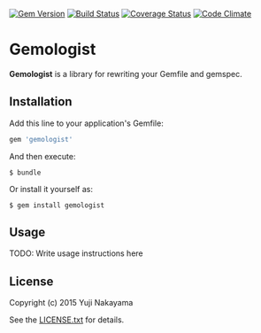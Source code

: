 [![Gem Version](https://badge.fury.io/rb/gemologist.svg)](http://badge.fury.io/rb/gemologist)
[![Build Status](https://travis-ci.org/yujinakayama/gemologist.svg?branch=master&style=flat)](https://travis-ci.org/yujinakayama/gemologist)
[![Coverage Status](https://coveralls.io/repos/yujinakayama/gemologist/badge.svg?branch=master&service=github)](https://coveralls.io/github/yujinakayama/gemologist?branch=master)
[![Code Climate](https://codeclimate.com/github/yujinakayama/gemologist/badges/gpa.svg)](https://codeclimate.com/github/yujinakayama/gemologist)

# Gemologist

**Gemologist** is a library for rewriting your Gemfile and gemspec.

## Installation

Add this line to your application's Gemfile:

```ruby
gem 'gemologist'
```

And then execute:

    $ bundle

Or install it yourself as:

    $ gem install gemologist

## Usage

TODO: Write usage instructions here

## License

Copyright (c) 2015 Yuji Nakayama

See the [LICENSE.txt](LICENSE.txt) for details.
